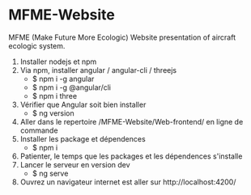 # MFME-Website
MFME (Make Future More Ecologic) Website presentation of aircraft ecologic system.

1. Installer nodejs et npm
2. Via npm, installer angular / angular-cli / threejs
    - $ npm i -g angular
    - $ npm i -g @angular/cli
    - $ npm i three
3. Vérifier que Angular soit bien installer 
    - $ ng version
4. Aller dans le repertoire /MFME-Website/Web-frontend/ en ligne de commande
5. Installer les package et dépendences
    - $ npm i
6. Patienter, le temps que les packages et les dépendences s'installe
7. Lancer le serveur en version dev
    - $ ng serve
8. Ouvrez un navigateur internet est aller sur http://localhost:4200/
